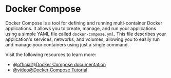# Docker Compose

Docker Compose is a tool for defining and running multi-container Docker applications. It allows you to create, manage, and run your applications using a simple YAML file called `docker-compose.yml`. This file describes your application's services, networks, and volumes, allowing you to easily run and manage your containers using just a single command.

Visit the following resources to learn more:

- [@official@Docker Compose documentation](https://docs.docker.com/compose/)
- [@video@Docker Compose Tutorial](https://www.youtube.com/watch?v=DM65_JyGxCo)
